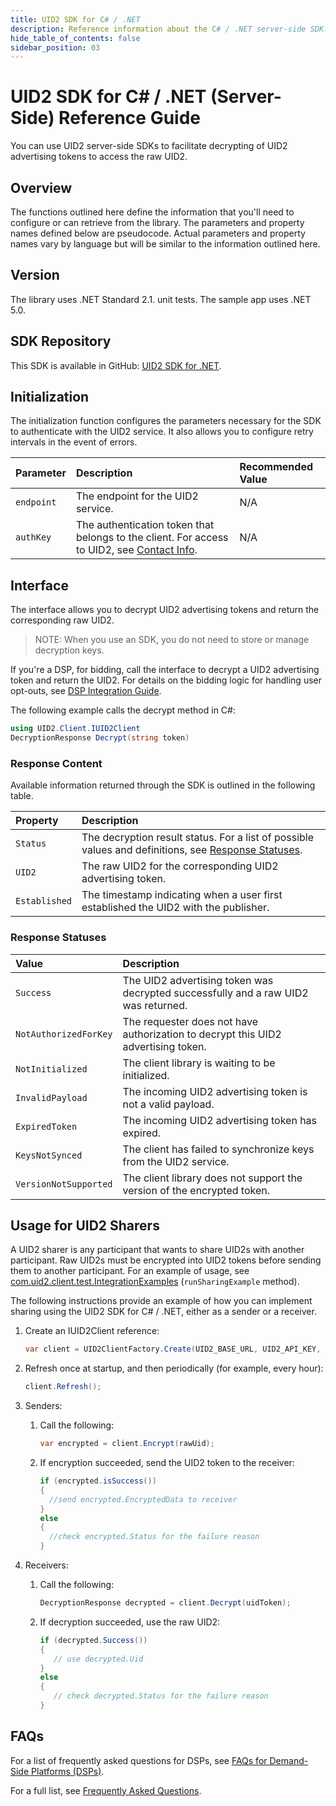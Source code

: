 ```yaml
---
title: UID2 SDK for C# / .NET
description: Reference information about the C# / .NET server-side SDK.
hide_table_of_contents: false
sidebar_position: 03
---
```


# UID2 SDK for C# / .NET (Server-Side) Reference Guide

You can use UID2 server-side SDKs to facilitate decrypting of UID2 advertising tokens to access the raw UID2. 

<!-- This guide includes the following information:

- [Overview](#overview)
- [Initialization](#initialization)
- [Interface](#interface)
  - [Response Content](#response-content)
  - [Response Statuses](#response-statuses)
- [FAQs](#faqs)
- [Usage for UID2 Sharers](#usage-for-uid2-sharers) -->

## Overview

The functions outlined here define the information that you'll need to configure or can retrieve from the library. The parameters and property names defined below are pseudocode. Actual parameters and property names vary by language but will be similar to the information outlined here.

## Version

The library uses .NET Standard 2.1. unit tests. The sample app uses .NET 5.0.

## SDK Repository

This SDK is available in GitHub: [UID2 SDK for .NET](https://github.com/IABTechLab/uid2-client-net/blob/master/README.md).

## Initialization

The initialization function configures the parameters necessary for the SDK to authenticate with the UID2 service. It also allows you to configure retry intervals in the event of errors.

| Parameter | Description | Recommended Value |
| :--- | :--- | :--- |
| `endpoint` | The endpoint for the UID2 service. | N/A |
| `authKey` | The authentication token that belongs to the client. For access to UID2, see [Contact Info](../getting-started/gs-account-setup.md#contact-info). | N/A |

## Interface 

The interface allows you to decrypt UID2 advertising tokens and return the corresponding raw UID2. 

>NOTE: When you use an SDK, you do not need to store or manage decryption keys.

If you're a DSP, for bidding, call the interface to decrypt a UID2 advertising token and return the UID2. For details on the bidding logic for handling user opt-outs, see [DSP Integration Guide](../guides/dsp-guide.md).

The following example calls the decrypt method in C#:

```cs
using UID2.Client.IUID2Client
DecryptionResponse Decrypt(string token)
```

### Response Content

Available information returned through the SDK is outlined in the following table.

| Property | Description |
| :--- | :--- |
| `Status` | The decryption result status. For a list of possible values and definitions, see [Response Statuses](#response-statuses). |
| `UID2` | The raw UID2 for the corresponding UID2 advertising token. |
| `Established` | The timestamp indicating when a user first established the UID2 with the publisher. |

### Response Statuses

| Value | Description |
| :--- | :--- |
| `Success` | The UID2 advertising token was decrypted successfully and a raw UID2 was returned. |
| `NotAuthorizedForKey` | The requester does not have authorization to decrypt this UID2 advertising token.|
| `NotInitialized` | The client library is waiting to be initialized. |
| `InvalidPayload` | The incoming UID2 advertising token is not a valid payload. |
| `ExpiredToken` | The incoming UID2 advertising token has expired. |
| `KeysNotSynced` | The client has failed to synchronize keys from the UID2 service. |
| `VersionNotSupported` |  The client library does not support the version of the encrypted token. |



## Usage for UID2 Sharers

A UID2 sharer is any participant that wants to share UID2s with another participant. Raw UID2s must be encrypted into UID2 tokens before sending them to another participant. For an example of usage, see [com.uid2.client.test.IntegrationExamples](https://github.com/IABTechLab/uid2-client-java/blob/master/src/test/java/com/uid2/client/test/IntegrationExamples.java) (`runSharingExample` method).

The following instructions provide an example of how you can implement sharing using the UID2 SDK for C# / .NET, either as a sender or a receiver.

1. Create an IUID2Client reference:
 
    ```cs
   var client = UID2ClientFactory.Create(UID2_BASE_URL, UID2_API_KEY, UID2_SECRET_KEY);
   ```
2. Refresh once at startup, and then periodically (for example, every hour):

    ```cs
   client.Refresh();
   ```
3. Senders: 
   1. Call the following:

       ```cs
      var encrypted = client.Encrypt(rawUid);
      ```
   2. If encryption succeeded, send the UID2 token to the receiver:   

       ```cs
      if (encrypted.isSuccess()) 
      { 
         //send encrypted.EncryptedData to receiver
      } 
      else 
      {
         //check encrypted.Status for the failure reason
      }
      ```
4. Receivers: 
   1. Call the following:

      ```cs
      DecryptionResponse decrypted = client.Decrypt(uidToken);
      ```
   2. If decryption succeeded, use the raw UID2:
    
      ```cs
      if (decrypted.Success()) 
      {
         // use decrypted.Uid 
      } 
      else 
      {
         // check decrypted.Status for the failure reason 
      }
      ```

## FAQs

For a list of frequently asked questions for DSPs, see [FAQs for Demand-Side Platforms (DSPs)](../getting-started/gs-faqs.md#faqs-for-demand-side-platforms-dsps).

For a full list, see [Frequently Asked Questions](../getting-started/gs-faqs.md).
